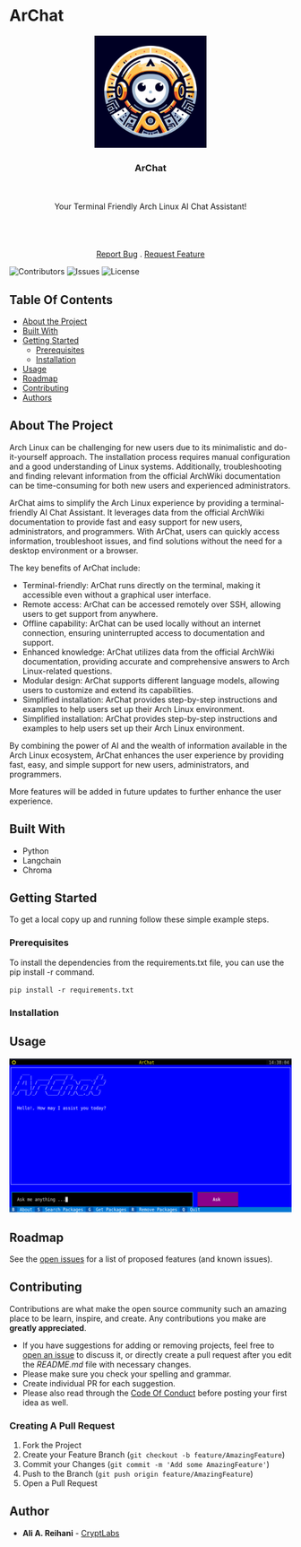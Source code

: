 # ArChat

<p align="center">
  <a href="https://github.com/CryptLabs/ArChat">
    <img src="logo.jpeg" alt="Logo" width="200" height="200">
  </a>

  <h3 align="center">ArChat</h3>

  <p align="center">
    <br/><br/> Your Terminal Friendly Arch Linux AI Chat Assistant!<br/>
    <br/>
    <br/>
    <br/>
    <br/>
    <a href="https://github.com/CryptLabs/ArChat/issues">Report Bug</a>
    .
    <a href="https://github.com/CryptLabs/ArChat/issues">Request Feature</a>
  </p>
</p>

![Contributors](https://img.shields.io/github/contributors/CryptLabs/ArChat?color=dark-green) ![Issues](https://img.shields.io/github/issues/CryptLabs/ArChat) ![License](https://img.shields.io/github/license/CryptLabs/ArChat)

## Table Of Contents

- [About the Project](#about-the-project)
- [Built With](#built-with)
- [Getting Started](#getting-started)
  - [Prerequisites](#prerequisites)
  - [Installation](#installation)
- [Usage](#usage)
- [Roadmap](#roadmap)
- [Contributing](#contributing)
- [Authors](#authors)

## About The Project

Arch Linux can be challenging for new users due to its minimalistic and do-it-yourself approach. The installation process requires manual configuration and a good understanding of Linux systems. Additionally, troubleshooting and finding relevant information from the official ArchWiki documentation can be time-consuming for both new users and experienced administrators.

ArChat aims to simplify the Arch Linux experience by providing a terminal-friendly AI Chat Assistant. It leverages data from the official ArchWiki documentation to provide fast and easy support for new users, administrators, and programmers. With ArChat, users can quickly access information, troubleshoot issues, and find solutions without the need for a desktop environment or a browser.

The key benefits of ArChat include:

- Terminal-friendly: ArChat runs directly on the terminal, making it accessible even without a graphical user interface.
- Remote access: ArChat can be accessed remotely over SSH, allowing users to get support from anywhere.
- Offline capability: ArChat can be used locally without an internet connection, ensuring uninterrupted access to documentation and support.
- Enhanced knowledge: ArChat utilizes data from the official ArchWiki documentation, providing accurate and comprehensive answers to Arch Linux-related questions.
- Modular design: ArChat supports different language models, allowing users to customize and extend its capabilities.
- Simplified installation: ArChat provides step-by-step instructions and examples to help users set up their Arch Linux environment.
- Simplified installation: ArChat provides step-by-step instructions and examples to help users set up their Arch Linux environment.

By combining the power of AI and the wealth of information available in the Arch Linux ecosystem, ArChat enhances the user experience by providing fast, easy, and simple support for new users, administrators, and programmers.

More features will be added in future updates to further enhance the user experience.

## Built With

- Python
- Langchain
- Chroma

## Getting Started

To get a local copy up and running follow these simple example steps.

### Prerequisites

To install the dependencies from the requirements.txt file, you can use the pip install -r command.

`pip install -r requirements.txt`

### Installation

## Usage

![Screen Shot](images/ArChat.png)

## Roadmap

See the [open issues](https://github.com/CryptLabs/ArChat/issues) for a list of proposed features (and known issues).

## Contributing

Contributions are what make the open source community such an amazing place to be learn, inspire, and create. Any contributions you make are **greatly appreciated**.

- If you have suggestions for adding or removing projects, feel free to [open an issue](https://github.com/CryptLabs/ArChat/issues/new) to discuss it, or directly create a pull request after you edit the _README.md_ file with necessary changes.
- Please make sure you check your spelling and grammar.
- Create individual PR for each suggestion.
- Please also read through the [Code Of Conduct](https://github.com/CryptLabs/ArChat/blob/main/CODE_OF_CONDUCT.md) before posting your first idea as well.

### Creating A Pull Request

1. Fork the Project
2. Create your Feature Branch (`git checkout -b feature/AmazingFeature`)
3. Commit your Changes (`git commit -m 'Add some AmazingFeature'`)
4. Push to the Branch (`git push origin feature/AmazingFeature`)
5. Open a Pull Request

## Author

- **Ali A. Reihani** - [CryptLabs](https://cryptlabs.com)
